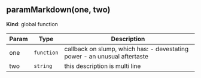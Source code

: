 <a name="paramMarkdown"></a>

## paramMarkdown(one, two)
**Kind**: global function  

| Param | Type | Description |
| --- | --- | --- |
| one | <code>function</code> | callback on slump, which has: - devestating power - an unusual aftertaste |
| two | <code>string</code> | this description is   multi   line |

